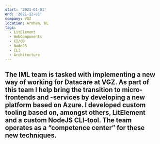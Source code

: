```yaml
---
start: '2021-01-01'
end: '2021-12-01'
company: VGZ
location: Arnhem, NL
tags:
  - LitElement
  - WebComponents
  - CI/CD
  - NodeJS
  - CLI
  - Architecture
---
```

The IML team is tasked with implementing a new way of working for Datacare at VGZ. As part of this team I help bring the transition to micro-frontends and -services by developing a new platform based on Azure. I developed custom tooling based on, amongst others, LitElement and a custom NodeJS CLI-tool. The team operates as a “competence center” for these new techniques.
---